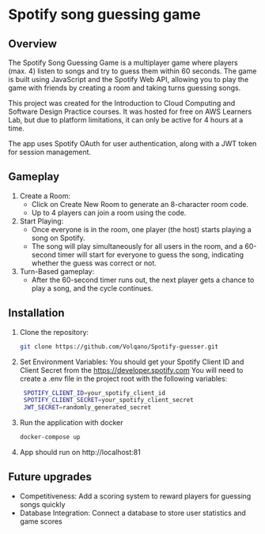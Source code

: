 # Spotify song guessing game

## Overview
The Spotify Song Guessing Game is a multiplayer game where players (max. 4) listen to songs and try to guess them within 60 seconds. The game is built using JavaScript and the Spotify Web API, allowing you to play the game with friends by creating a room and taking turns guessing songs.

This project was created for the Introduction to Cloud Computing and Software Design Practice courses. It was hosted for free on AWS Learners Lab, but due to platform limitations, it can only be active for 4 hours at a time.

The app uses Spotify OAuth for user authentication, along with a JWT token for session management.

## Gameplay
1. Create a Room:
    - Click on Create New Room to generate an 8-character room code.
    - Up to 4 players can join a room using the code.
2. Start Playing:
    - Once everyone is in the room, one player (the host) starts playing a song on Spotify.
    - The song will play simultaneously for all users in the room, and a 60-second timer will start for everyone to guess the song, indicating whether the guess was correct or not.
3. Turn-Based gameplay:
    - After the 60-second timer runs out, the next player gets a chance to play a song, and the cycle continues.

## Installation
1. Clone the repository:
    ```bash
    git clone https://github.com/Volqano/Spotify-guesser.git
    ```
2. Set Environment Variables:
   You should get your Spotify Client ID and Client Secret from the https://developer.spotify.com
   You will need to create a .env file in the project root with the following variables:
   ```bash
    SPOTIFY_CLIENT_ID=your_spotify_client_id
    SPOTIFY_CLIENT_SECRET=your_spotify_client_secret
    JWT_SECRET=randomly_generated_secret
    ```
3. Run the application with docker
   ```bash
   docker-compose up
   ```
4. App should run on http://localhost:81


## Future upgrades
- Competitiveness: Add a scoring system to reward players for guessing songs quickly
- Database Integration: Connect a database to store user statistics and game scores

